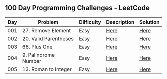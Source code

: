 ## 100 Day Programming Challenges - LeetCode



| Day | Problem               | Difficulty | Description                                                                        | Solution                                                                                                               |
|-----|-----------------------|------------|------------------------------------------------------------------------------------|------------------------------------------------------------------------------------------------------------------------|
| 001 | 27. Remove Element    | Easy       | [Here](https://github.com/CleuJunior/100-Days-LeetCode/tree/main/RemoveElement)    | [Here](https://github.com/CleuJunior/100-Days-LeetCode/blob/main/RemoveElement/src/main/java/RemoveElements.java)      |
| 002 | 20. Valid Parentheses | Easy       | [Here](https://github.com/CleuJunior/100-Days-LeetCode/tree/main/ValidParentheses) | [Here](https://github.com/CleuJunior/100-Days-LeetCode/blob/main/ValidParentheses/src/main/java/ValidParentheses.java) |
| 003 | 66. Plus One          | Easy       | [Here](https://github.com/CleuJunior/100-Days-LeetCode/tree/main/PlusOne)          | [Here](https://github.com/CleuJunior/100-Days-LeetCode/blob/main/PlusOne/src/main/java/PlusOne.java)                   |
| 004 | 9. Palindrome Number  | Easy       | [Here](https://github.com/CleuJunior/100-Days-LeetCode/tree/main/PalindromeNumber) | [Here](https://github.com/CleuJunior/100-Days-LeetCode/blob/main/PalindromeNumber/src/main/Solution.java)              |
| 005 | 13. Roman to Integer  | Easy       | [Here](https://github.com/CleuJunior/100-Days-LeetCode/tree/main/RomantoInteger)   | [Here](https://github.com/CleuJunior/100-Days-LeetCode/blob/main/RomantoInteger/src/main/java/Solution.java)           |

